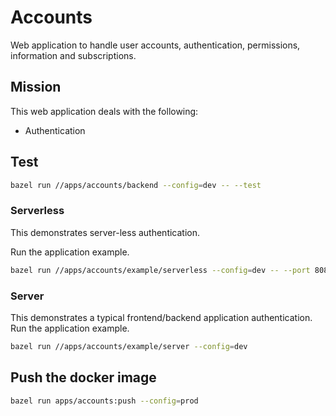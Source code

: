 # Accounts

Web application to handle user accounts, authentication, permissions, information and subscriptions.

## Mission

This web application deals with the following:

- Authentication

## Test

```bash
bazel run //apps/accounts/backend --config=dev -- --test
```

### Serverless

This demonstrates server-less authentication.

Run the application example.

```bash
bazel run //apps/accounts/example/serverless --config=dev -- --port 8081
```

### Server

This demonstrates a typical frontend/backend application authentication.
Run the application example.

```bash
bazel run //apps/accounts/example/server --config=dev
```

## Push the docker image

```bash
bazel run apps/accounts:push --config=prod
```
